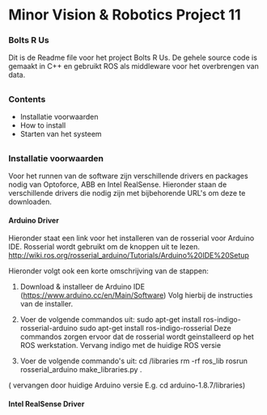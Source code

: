 # Minor Vision & Robotics Project 11
### Bolts R Us

Dit is de Readme file voor het project Bolts R Us. De gehele source code is gemaakt in C++ en gebruikt ROS als middleware voor 
het overbrengen van data.

##

### Contents
  - Installatie voorwaarden
  - How to install
  - Starten van het systeem
  
##
  
### Installatie voorwaarden
Voor het runnen van de software zijn verschillende drivers en packages nodig van Optoforce, ABB en Intel RealSense. Hieronder 
staan de verschillende drivers die nodig zijn met bijbehorende URL's om deze te downloaden.

#### Arduino Driver
Hieronder staat een link voor het installeren van de rosserial voor Arduino IDE. Rosserial wordt gebruikt om de knoppen uit te lezen.
http://wiki.ros.org/rosserial_arduino/Tutorials/Arduino%20IDE%20Setup

Hieronder volgt ook een korte omschrijving van de stappen:
1. Download & installeer de Arduino IDE (https://www.arduino.cc/en/Main/Software)
Volg hierbij de instructies van de installer.

2. Voer de volgende commandos uit: sudo apt-get install ros-indigo-rosserial-arduino
                                   sudo apt-get install ros-indigo-rosserial
Deze commandos zorgen ervoor dat de rosserial wordt geinstalleerd op het ROS werkstation. Vervang indigo met de huidige ROS versie

3. Voer de volgende commando's uit: cd <sketchbook>/libraries 
                                    rm -rf ros_lib
                                    rosrun rosserial_arduino make_libraries.py .

(<sketchbook> vervangen door huidige Arduino versie E.g. cd arduino-1.8.7/libraries)

#### Intel RealSense Driver
